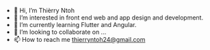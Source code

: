 - 👋 Hi, I’m Thièrry Ntoh
- 👀 I’m interested in front end web and app design and development.
- 🌱 I’m currently learning Flutter and Angular.
- 💞️ I’m looking to collaborate on ...
- 📫 How to reach me thierryntoh24@gmail.com

<!---
thierryntoh24/thierryntoh24 is a ✨ special ✨ repository because its `README.md` (this file) appears on your GitHub profile.
You can click the Preview link to take a look at your changes.
--->

